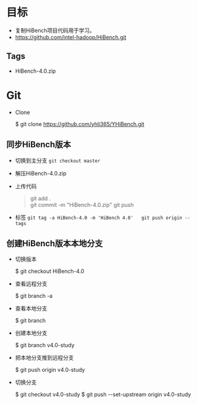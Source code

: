 目标
====================
- 复制HiBench项目代码用于学习。
- https://github.com/intel-hadoop/HiBench.git

## Tags ##
- HiBench-4.0.zip

Git
====================
- Clone

	$ git clone https://github.com/yhli365/YHiBench.git

## 同步HiBench版本

- 切换到主分支
	`git checkout master`
	
- 解压HiBench-4.0.zip

- 上传代码
	> git add .  
	> git commit -m "HiBench-4.0.zip"
	> git push
	
- 标签
	`git tag -a HiBench-4.0 -m 'HiBench 4.0'  
	git push origin --tags`

## 创建HiBench版本本地分支

- 切换版本

	$ git checkout HiBench-4.0
	
- 查看远程分支

	$ git branch -a
	
- 查看本地分支

	$ git branch
	
- 创建本地分支

	$ git branch v4.0-study
	
- 把本地分支推到远程分支

	$ git push origin v4.0-study
	
- 切换分支

	$ git checkout v4.0-study
	$ git push --set-upstream origin v4.0-study


